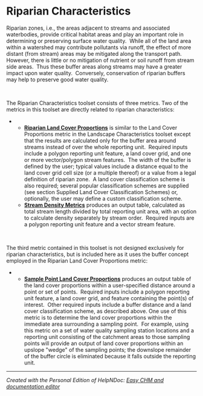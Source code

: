 # Riparian Characteristics

Riparian zones, i.e., the areas adjacent to streams and associated waterbodies, provide critical habitat areas and play an important role in determining or preserving surface water quality.&nbsp; While all of the land area within a watershed may contribute pollutants via runoff, the effect of more distant (from stream) areas may be mitigated along the transport path. However, there is little or no mitigation of nutrient or soil runoff from stream side areas.&nbsp; Thus these buffer areas along streams may have a greater impact upon water quality.&nbsp; Conversely, conservation of riparian buffers may help to preserve good water quality.

&nbsp;

The Riparian Characteristics toolset consists of three metrics. Two of the metrics in this toolset are directly related to riparian characteristics:

* &nbsp;
  * [**Riparian Land Cover Proportions**](<RiparianLandCoverProportions.md>) is similar to the Land Cover Proportions metric in the Landscape Characteristics toolset except that the results are calculated only for the buffer area around streams instead of over the whole reporting unit.&nbsp; Required inputs include a polygon reporting unit feature, a land cover grid, and one or more vector/polygon stream features.&nbsp; The width of the buffer is defined by the user; typical values include a distance equal to the land cover grid cell size (or a multiple thereof) or a value from a legal definition of riparian zone.&nbsp; A land cover classification scheme is also required; several popular classification schemes are supplied (see section Supplied Land Cover Classification Schemes) or, optionally, the user may define a custom classification scheme.
  * [**Stream Density Metrics**](<StreamDensityMetrics.md>) produces an output table, calculated as total stream length divided by total reporting unit area, with an option to calculate density separately by stream order.&nbsp; Required inputs are a polygon reporting unit feature and a vector stream feature.

&nbsp;

The third metric contained in this toolset is not designed exclusively for riparian characteristics, but is included here as it uses the buffer concept employed in the Riparian Land Cover Proportions metric:

* &nbsp;
  * [**Sample Point Land Cover Proportions**](<SamplePointLandCoverProportions.md>) produces an output table of the land cover proportions within a user-specified distance around a point or set of points.&nbsp; Required inputs include a polygon reporting unit feature, a land cover grid, and feature containing the point(s) of interest.&nbsp; Other required inputs include a buffer distance and a land cover classification scheme, as described above. One use of this metric is to determine the land cover proportions within the immediate area surrounding a sampling point.&nbsp; For example, using this metric on a set of water quality sampling station locations and a reporting unit consisting of the catchment areas to those sampling points will provide an output of land cover proportions within an upslope "wedge" of the sampling points; the downslope remainder of the buffer circle is eliminated because it falls outside the reporting unit.

***
_Created with the Personal Edition of HelpNDoc: [Easy CHM and documentation editor](<https://www.helpndoc.com>)_
